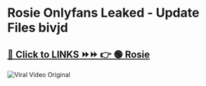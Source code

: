 
 # Rosie Onlyfans Leaked - Update Files bivjd

## <h2><a href="https://clipsfans.com/Rosie&ref=git">🔗 Click to LINKS ⏩⏩ 👉 🟢 Rosie </a></h2>

<a href="https://clipsfans.com/Rosie&ref=git" rel="nofollow" data-target="animated-image.originalLink"><img src="https://i.ibb.co.com/xMMVF88/686577567.gif" alt="Viral Video Original" style="max-width: 100%; display: inline-block;" data-target="animated-image.originalImage"></a>

